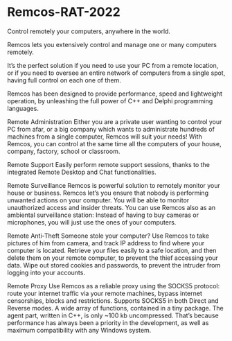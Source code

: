# Remcos-RAT-2022
Control remotely your computers, anywhere in the world.

Remcos lets you extensively control and manage one or many computers remotely.

It’s the perfect solution if you need to use your PC from a remote location,
or if you need to oversee an entire network of computers from a single spot, having full control on each one of them.

Remcos has been designed to provide performance, speed and lightweight operation,
by unleashing the full power of C++ and Delphi programming languages.

Remote Administration
Either you are a private user wanting to control your PC from afar,
or a big company which wants to administrate hundreds of machines from a single computer,
Remcos will suit your needs!
With Remcos, you can control at the same time all the computers of your house, company, factory, school or classroom.

Remote Support
Easily perform remote support sessions,
thanks to the integrated Remote Desktop and Chat functionalities.

Remote Surveillance
Remcos is powerful solution to remotely monitor your house or business.
Remcos let’s you ensure that nobody is performing unwanted actions on your computer.
You will be able to monitor unauthorized access and insider threats.
You can use Remcos also as an ambiental surveillance station:
Instead of having to buy cameras or microphones, you will just use the ones of your computers.

Remote Anti-Theft
Someone stole your computer?
Use Remcos to take pictures of him from camera, and track IP address to find where your computer is located.
Retrieve your files easily to a safe location,
and then delete them on your remote computer, to prevent the thief accessing your data.
Wipe out stored cookies and passwords, to prevent the intruder from logging into your accounts.

Remote Proxy
Use Remcos as a reliable proxy using the SOCKS5 protocol:
route your internet traffic via your remote machines, bypass internet censorships, blocks and restrictions.
Supports SOCKS5 in both Direct and Reverse modes.
A wide array of functions, contained in a tiny package.
The agent part, written in C++, is only ~100 kb uncompressed.
That’s because performance has always been a priority in the development, as well as maximum compatibility with any Windows system.
